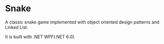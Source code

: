 # Snake
A classic snake game implemented with object oriented design patterns and Linked List.

It is built with .NET WPF(.NET 6.0).

